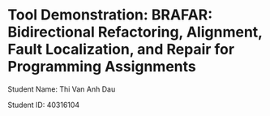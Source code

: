# Tool Demonstration: BRAFAR: Bidirectional Refactoring, Alignment, Fault Localization, and Repair for Programming Assignments

Student Name: Thi Van Anh Dau

Student ID: 40316104
